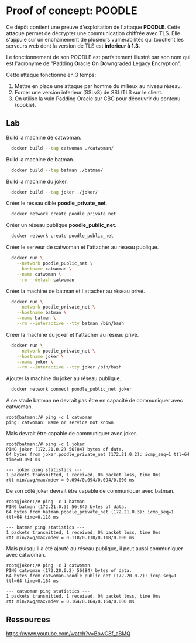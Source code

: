 # Proof of concept: POODLE

Ce dépôt contient une preuve d'exploitation de l'attaque **POODLE**. Cette
attaque permet de décrypter une communication chiffrée avec TLS. Elle s'appuie
sur un enchainement de plusieurs vulnérabilités qui touchent les serveurs web
dont la version de TLS est **inferieur à 1.3**.

Le fonctionnement de son POODLE est parfaitement illustré par son nom qui est
l'acronyme de "**P**adding **O**racle **O**n **D**owngraded **L**egacy
**E**ncryption".

Cette attaque fonctionne en 3 temps:
1. Mettre en place une attaque par homme du milieux au niveau réseau.
2. Forcer une version inferieur (SSLv3) de SSL/TLS sur le client.
3. On utilise la vuln Padding Oracle sur CBC pour découvrir du contenu (cookie).

## Lab

Build la machine de catwoman.
```bash
  docker build --tag catwoman ./catwoman/
```

Build la machine de batman.
```bash
  docker build --tag batman ./batman/
```

Build la machine du joker.
```bash
  docker build --tag joker ./joker/
```

Créer le réseau cible **poodle_private_net**.
```bash
  docker network create poodle_private_net
```

Créer un réseau publique **poodle_public_net**.
```bash
  docker network create poodle_public_net
```

Créer le serveur de catwoman et l'attacher au réseau publique.
```bash
  docker run \
    --network poodle_public_net \
    --hostname catwoman \
    --name catwoman \
    --rm --detach catwoman
```

Créer la machine de batman et l'attacher au réseau privé.
```bash
  docker run \
    --network poodle_private_net \
    --hostname batman \
    --name batman \
    --rm --interactive --tty batman /bin/bash
```

Créer la machine du joker et l'attacher au réseau privé.
```bash
  docker run \
    --network poodle_private_net \
    --hostname joker \
    --name joker \
    --rm --interactive --tty joker /bin/bash
```

Ajouter la machine du joker au réseau publique.
```bash
  docker network connect poodle_public_net joker
```

A ce stade batman ne devrait pas être en capacité de communiquer avec catwoman.
```
root@batman:/# ping -c 1 catwoman
ping: catwoman: Name or service not known
```

Mais devrait être capable de communiquer avec joker.
```
root@batman:/# ping -c 1 joker 
PING joker (172.21.0.2) 56(84) bytes of data.
64 bytes from joker.poodle_private_net (172.21.0.2): icmp_seq=1 ttl=64 time=0.094 ms

--- joker ping statistics ---
1 packets transmitted, 1 received, 0% packet loss, time 0ms
rtt min/avg/max/mdev = 0.094/0.094/0.094/0.000 ms
```

De son côté joker devrait être capable de communiquer avec batman.
```
root@joker:/# ping -c 1 batman
PING batman (172.21.0.3) 56(84) bytes of data.
64 bytes from batman.poodle_private_net (172.21.0.3): icmp_seq=1 ttl=64 time=0.118 ms

--- batman ping statistics ---
1 packets transmitted, 1 received, 0% packet loss, time 0ms
rtt min/avg/max/mdev = 0.118/0.118/0.118/0.000 ms
```

Mais puisqu'il à été ajouté au réseau publique, il peut aussi communiquer avec
catwoman.
```
root@joker:/# ping -c 1 catwoman
PING catwoman (172.20.0.2) 56(84) bytes of data.
64 bytes from catwoman.poodle_public_net (172.20.0.2): icmp_seq=1 ttl=64 time=0.164 ms

--- catwoman ping statistics ---
1 packets transmitted, 1 received, 0% packet loss, time 0ms
rtt min/avg/max/mdev = 0.164/0.164/0.164/0.000 ms
```

## Ressources

https://www.youtube.com/watch?v=BbwC8f_aBMQ
